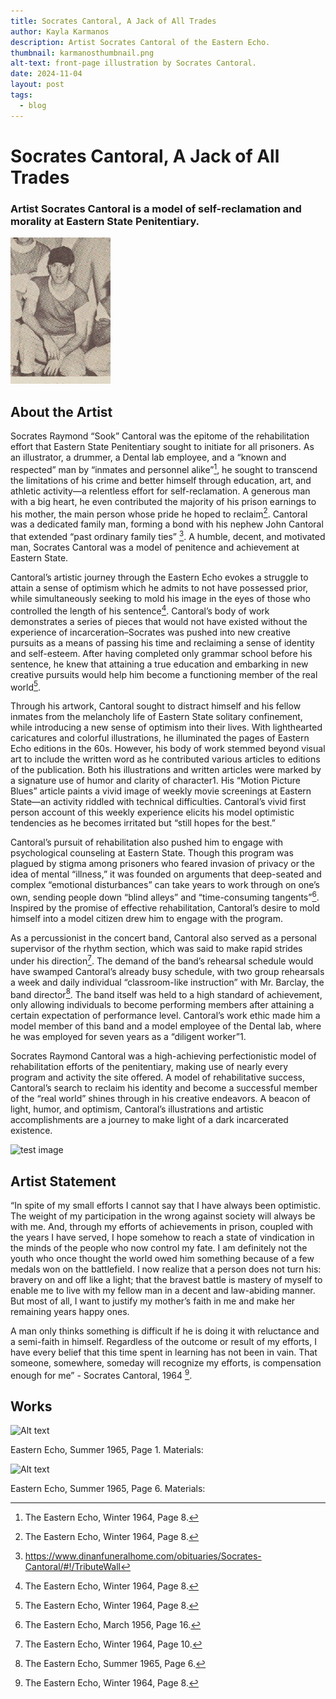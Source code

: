 ```yaml
---
title: Socrates Cantoral, A Jack of All Trades
author: Kayla Karmanos
description: Artist Socrates Cantoral of the Eastern Echo.
thumbnail: karmanosthumbnail.png
alt-text: front-page illustration by Socrates Cantoral.
date: 2024-11-04
layout: post
tags:
  - blog
---
```

# Socrates Cantoral, A Jack of All Trades
### Artist Socrates Cantoral is a model of self-reclamation and morality at Eastern State Penitentiary.
![Alt text](/assets/img/Echo-Fall-1966-page-036.jpeg)
## About the Artist
Socrates Raymond “Sook” Cantoral was the epitome of the rehabilitation effort that Eastern State Penitentiary sought to initiate for all prisoners. As an illustrator, a drummer, a Dental lab employee, and a “known and respected” man by “inmates and personnel alike”[^1], he sought to transcend the limitations of his crime and better himself through education, art, and athletic activity—a relentless effort for self-reclamation. A generous man with a big heart, he even contributed the majority of his prison earnings to his mother, the main person whose pride he hoped to reclaim[^1]. Cantoral was a dedicated family man, forming a bond with his nephew John Cantoral that extended “past ordinary family ties” [^2]. A humble, decent, and motivated man, Socrates Cantoral was a model of penitence and achievement at Eastern State. 

Cantoral’s artistic journey through the Eastern Echo evokes a struggle to attain a sense of optimism which he admits to not have possessed prior, while simultaneously seeking to mold his image in the eyes of those who controlled the length of his sentence[^1]. Cantoral’s body of work demonstrates a series of pieces that would not have existed without the experience of incarceration–Socrates was pushed into new creative pursuits as a means of passing his time and reclaiming a sense of identity and self-esteem. After having completed only grammar school before his sentence, he knew that attaining a true education and embarking in new creative pursuits would help him become a functioning member of the real world[^1].

Through his artwork, Cantoral sought to distract himself and his fellow inmates from the melancholy life of Eastern State solitary confinement, while introducing a new sense of optimism into their lives. With lighthearted caricatures and colorful illustrations, he illuminated the pages of Eastern Echo editions in the 60s. However, his body of work stemmed beyond visual art to include the written word as he contributed various articles to editions of the publication. Both his illustrations and written articles were marked by a signature use of humor and clarity of character1. His “Motion Picture Blues” article paints a vivid image of weekly movie screenings at Eastern State—an activity riddled with technical difficulties. Cantoral’s vivid first person account of this weekly experience elicits his model optimistic tendencies as he becomes irritated but “still hopes for the best.”

Cantoral’s pursuit of rehabilitation also pushed him to engage with psychological counseling at Eastern State. Though this program was plagued by stigma among prisoners who feared invasion of privacy or the idea of mental “illness,” it was founded on arguments that deep-seated and complex “emotional disturbances” can take years to work through on one’s own, sending people down “blind alleys” and “time-consuming tangents”[^3]. Inspired by the promise of effective rehabilitation, Cantoral’s desire to mold himself into a model citizen drew him to engage with the program.

As a percussionist in the concert band, Cantoral also served as a personal supervisor of the rhythm section, which was said to make rapid strides under his direction[^4]. The demand of the band’s rehearsal schedule would have swamped Cantoral’s already busy schedule, with two group rehearsals a week and daily individual “classroom-like instruction” with Mr. Barclay, the band director[^5]. The band itself was held to a high standard of achievement, only allowing individuals to become performing members after attaining a certain expectation of performance level. Cantoral’s work ethic made him a model member of this band and a model employee of the Dental lab, where he was employed for seven years as a “diligent worker”1.

Socrates Raymond Cantoral was a high-achieving perfectionistic model of rehabilitation efforts of the penitentiary, making use of nearly every program and activity the site offered. A model of rehabilitative success, Cantoral’s search to reclaim his identity and become a successful member of the “real world” shines through in his creative endeavors. A beacon of light, humor, and optimism, Cantoral’s illustrations and artistic accomplishments are a journey to make light of a dark incarcerated existence. 

[^1]: The Eastern Echo, Winter 1964, Page 8.

[^2]: https://www.dinanfuneralhome.com/obituaries/Socrates-Cantoral/#!/TributeWall

[^3]: The Eastern Echo, March 1956, Page 16.

[^4]: The Eastern Echo, Winter 1964, Page 10. 

[^5]: The Eastern Echo, Summer 1965, Page 6.

![test image](/assets/img/Echo-summer-1965-page1.png)

## Artist Statement

“In spite of my small efforts I cannot say that I have always been optimistic. The weight of my participation in the wrong against society will always be with me. And, through my efforts of achievements in prison, coupled with the years I have served, I hope somehow to reach a state of vindication in the minds of the people who now control my fate. I am definitely not the youth who once thought the world owed him something because of a few medals won on the battlefield. I now realize that a person does not turn his: bravery on and off like a light; that the bravest battle is mastery of myself to enable me to live with my fellow man in a decent and law-abiding manner. But most of all, I want to justify my mother’s faith in me and make her remaining years happy ones.

A man only thinks something is difficult if he is doing it with reluctance and a semi-faith in himself. Regardless of the outcome or result of my efforts, I have every belief that this time spent in learning has not been in vain. That someone, somewhere, someday will recognize my efforts, is compensation enough for me” - Socrates Cantoral, 1964 [^1].

[^1]: Williams, Thomas. “Profile of Socrates Cantoral,” The Eastern Echo, 1964.

## Works
![Alt text](/assets/img/Echo-summer-1965-page1.png)

Eastern Echo, Summer 1965, Page 1. Materials:

![Alt text](/assets/img/Echo-Summer-1965-page-06.jpeg)

Eastern Echo, Summer 1965, Page 6. Materials:
